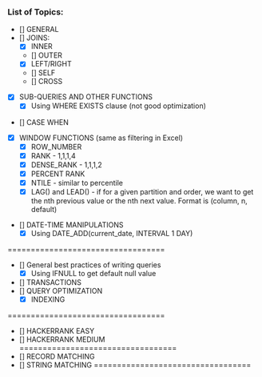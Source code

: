 ### List of Topics:
- [] GENERAL 
- [] JOINS:
    - [X] INNER
    - [] OUTER
    - [X] LEFT/RIGHT
    - [] SELF
    - [] CROSS
- [X] SUB-QUERIES AND OTHER FUNCTIONS
    - [X] Using WHERE EXISTS clause (not good optimization)
      
- [] CASE WHEN
- [X] WINDOW FUNCTIONS (same as filtering in Excel)
    - [X] ROW_NUMBER
    - [X] RANK - 1,1,1,4
    - [X] DENSE_RANK - 1,1,1,2
    - [X] PERCENT RANK 
    - [X] NTILE - similar to percentile
    - [X] LAG() and LEAD() - if for a given partition and order, we want to get the nth previous value or the nth next value. Format is (column, n, default)

- [] DATE-TIME MANIPULATIONS
    - [X] Using DATE_ADD(current_date, INTERVAL 1 DAY)

==================================
- [] General best practices of writing queries
    - [X] Using IFNULL to get default null value

- [] TRANSACTIONS
- [] QUERY OPTIMIZATION
    - [X] INDEXING

==================================
- [] HACKERRANK EASY
- [] HACKERRANK MEDIUM
==================================
- [] RECORD MATCHING
- [] STRING MATCHING
==================================